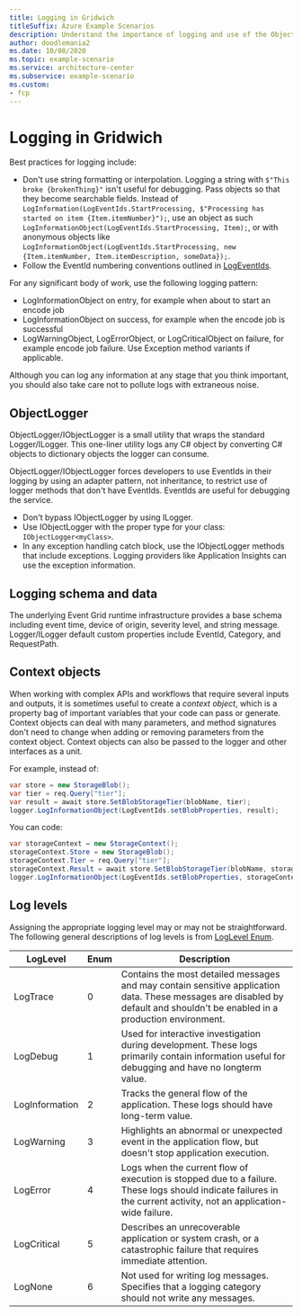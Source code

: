 ```yaml
---
title: Logging in Gridwich
titleSuffix: Azure Example Scenarios
description: Understand the importance of logging and use of the ObjectLogger utility, context objects, and logging levels.
author: doodlemania2
ms.date: 10/08/2020
ms.topic: example-scenario
ms.service: architecture-center
ms.subservice: example-scenario
ms.custom:
- fcp
---
```



# Logging in Gridwich

Best practices for logging include:

- Don't use string formatting or interpolation. Logging a string with `$"This broke {brokenThing}"` isn't useful for debugging. Pass objects so that they become searchable fields. Instead of `LogInformation(LogEventIds.StartProcessing, $"Processing has started on item {Item.itemNumber}");`, use an object as such `LogInformationObject(LogEventIds.StartProcessing, Item);`, or with anonymous objects like `LogInformationObject(LogEventIds.StartProcessing, new {Item.itemNumber, Item.itemDescription, someData});`.
- Follow the EventId numbering conventions outlined in [LogEventIds]().

For any significant body of work, use the following logging pattern:

- LogInformationObject on entry, for example when about to start an encode job
- LogInformationObject on success, for example when the encode job is successful
- LogWarningObject, LogErrorObject, or LogCriticalObject on failure, for example encode job failure. Use Exception method variants if applicable.

Although you can log any information at any stage that you think important, you should also take care not to pollute logs with extraneous noise.

## ObjectLogger

ObjectLogger/IObjectLogger is a small utility that wraps the standard Logger/ILogger. This one-liner utility logs any C# object by converting C# objects to dictionary objects the logger can consume.

ObjectLogger/IObjectLogger forces developers to use EventIds in their logging by using an adapter pattern, not inheritance, to restrict use of logger methods that don't have EventIds. EventIds are useful for debugging the service.

- Don't bypass IObjectLogger by using ILogger.
- Use IObjectLogger with the proper type for your class: `IObjectLogger<myClass>`.
- In any exception handling catch block, use the IObjectLogger methods that include exceptions. Logging providers like Application Insights can use the exception information.

## Logging schema and data

The underlying Event Grid runtime infrastructure provides a base schema including event time, device of origin, severity level, and string message. Logger/ILogger default custom properties include EventId, Category, and RequestPath.

## Context objects

When working with complex APIs and workflows that require several inputs and outputs, it is sometimes useful to create a *context object*, which is a property bag of important variables that your code can pass or generate. Context objects can deal with many parameters, and method signatures don't need to change when adding or removing parameters from the context object. Context objects can also be passed to the logger and other interfaces as a unit.

For example, instead of:

```csharp
var store = new StorageBlob();
var tier = req.Query["tier"];
var result = await store.SetBlobStorageTier(blobName, tier);
logger.LogInformationObject(LogEventIds.setBlobProperties, result);
```

You can code:

```csharp
var storageContext = new StorageContext();
storageContext.Store = new StorageBlob();
storageContext.Tier = req.Query["tier"];
storageContext.Result = await store.SetBlobStorageTier(blobName, storageContext.Tier);
logger.LogInformationObject(LogEventIds.setBlobProperties, storageContext);
```

## Log levels

Assigning the appropriate logging level may or may not be straightforward. The following general descriptions of log levels is from [LogLevel Enum](/dotnet/api/microsoft.extensions.logging.loglevel).

| **LogLevel** | **Enum** | **Description** |
| -------- | -------- | -------- |
|LogTrace|0|Contains the most detailed messages and may contain sensitive application data. These messages are disabled by default and shouldn't be enabled in a production environment.|
|LogDebug| 1|Used for interactive investigation during development. These logs primarily contain information useful for debugging and have no longterm value.|
|LogInformation| 2|Tracks the general flow of the application. These logs should have long-term value.|
|LogWarning| 3|Highlights an abnormal or unexpected event in the application flow, but doesn't stop application execution.
|LogError| 4|Logs when the current flow of execution is stopped due to a failure. These logs should indicate failures in the current activity, not an application-wide failure.|
|LogCritical| 5|Describes an unrecoverable application or system crash, or a catastrophic failure that requires immediate attention.
|LogNone| 6| Not used for writing log messages. Specifies that a logging category should not write any messages.|

